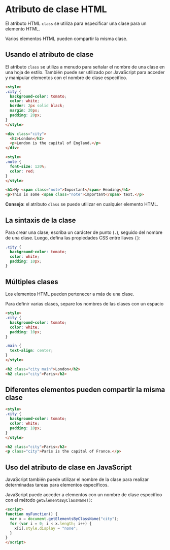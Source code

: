 # Atributo de clase HTML

El atributo HTML `class` se utiliza para especificar una clase para un elemento HTML.

Varios elementos HTML pueden compartir la misma clase.

## Usando el atributo de clase
El atributo `class` se utiliza a menudo para señalar el nombre de una clase en una hoja de estilo. También puede ser utilizado por JavaScript para acceder y manipular elementos con el nombre de clase específico.
```html
<style>
.city {
  background-color: tomato;
  color: white;
  border: 2px solid black;
  margin: 20px;
  padding: 20px;
}
</style>

<div class="city">
  <h2>London</h2>
  <p>London is the capital of England.</p>
</div>
```
```html
<style>
.note {
  font-size: 120%;
  color: red;
}
</style>

<h1>My <span class="note">Important</span> Heading</h1>
<p>This is some <span class="note">important</span> text.</p>
```

**Consejo**: el atributo `class` se puede utilizar en cualquier elemento HTML.

## La sintaxis de la clase
Para crear una clase; escriba un carácter de punto (`.`), seguido del nombre de una clase. Luego, defina las propiedades CSS entre llaves `{}`:
```css
.city {
  background-color: tomato;
  color: white;
  padding: 10px;
}
```
## Múltiples clases
Los elementos HTML pueden pertenecer a más de una clase.

Para definir varias clases, separe los nombres de las clases con un espacio
```html
<style>
.city {
  background-color: tomato;
  color: white;
  padding: 10px;
} 

.main {
  text-align: center;
}
</style>

<h2 class="city main">London</h2>
<h2 class="city">Paris</h2>
```
## Diferentes elementos pueden compartir la misma clase
```html
<style>
.city {
  background-color: tomato;
  color: white;
  padding: 10px;
} 
</style>

<h2 class="city">Paris</h2>
<p class="city">Paris is the capital of France.</p>
```
## Uso del atributo de clase en JavaScript

JavaScript también puede utilizar el nombre de la clase para realizar determinadas tareas para elementos específicos.

JavaScript puede acceder a elementos con un nombre de clase específico con el método `getElementsByClassName()`:
```html
<script>
function myFunction() {
  var x = document.getElementsByClassName("city");
  for (var i = 0; i < x.length; i++) {
    x[i].style.display = "none";
  }
}
</script>
```